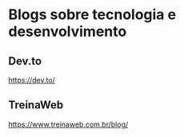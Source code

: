 # Blogs sobre tecnologia e desenvolvimento

## Dev.to
https://dev.to/

## TreinaWeb
https://www.treinaweb.com.br/blog/